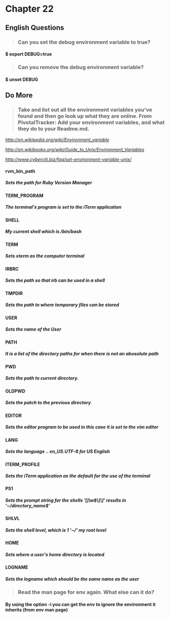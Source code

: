 # Chapter 22

## English Questions

>### Can you set the debug environment variable to true?

#### $ export DEBUG=true

>### Can you remove the debug environment variable?

#### $ unset DEBUG


## Do More

>### Take and list out all the environment variables you've found and then go look up what they are online. From PivotalTracker: Add your environment variables, and what they do to your Readme.md.

_http://en.wikipedia.org/wiki/Environment_variable_

_http://en.wikibooks.org/wiki/Guide_to_Unix/Environment_Variables_

_http://www.cyberciti.biz/faq/set-environment-variable-unix/_

#### rvm_bin_path
##### Sets the path for Ruby Version Manager

#### TERM_PROGRAM
##### The terminal's program is set to the iTerm application

#### SHELL
##### My current shell which is /bin/bash

#### TERM
#####  Sets xterm as the computer terminal

#### IRBRC
##### Sets the path so that irb can be used in a shell

#### TMPDIR
##### Sets the path to where temporary files can be stored

#### USER
##### Sets the name of the User

#### PATH
##### It is a list of the directory paths for when there is not an abosolute path

#### PWD
##### Sets the path to current directory.

#### OLDPWD
##### Sets the patch to the previous directory

#### EDITOR
##### Sets the editor program to be used in this case it is set to the vim editor

#### LANG
##### Sets the language .. en_US.UTF-8 for US English

#### ITERM_PROFILE
##### Sets the iTerm application as the default for the use of the terminal

#### PS1
##### Sets the prompt string for the shells '\[\]\w$\[\]'  results in  '~/directory_name$' 

#### SHLVL
##### Sets the shell level, which is 1 '~/' my root level
 
#### HOME
##### Sets where a user's home directory is located

#### LOGNAME
##### Sets the logname which should be the same name as the user

>### Read the man page for env again. What else can it do? 

#### By using the option -i you can get the env to ignore the environment it inherits (from env man page)

